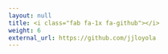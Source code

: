 ```yaml
---
layout: null
title: <i class="fab fa-1x fa-github"></i>
weight: 6
external_url: https://github.com/jjloyola
---
```


